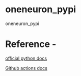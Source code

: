 # oneneuron_pypi
oneneuron_pypi

# Reference -
[official python docs]('https://packaging.python.org/tutorials/packaging-projects/)

[Github actions docs]('https://docs.github.com/en/actions/guides/building-and-testing-python#publishing-to-package-registries)